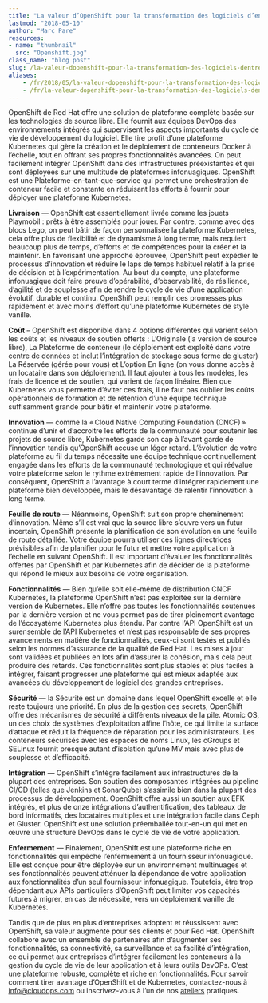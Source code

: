 ```yaml
---
title: "La valeur d’OpenShift pour la transformation des logiciels d’entreprise"
lastmod: "2018-05-10"
author: "Marc Pare"
resources:
- name: "thumbnail"
  src: "Openshift.jpg"
class_name: "blog post"
slug: /la-valeur-dopenshift-pour-la-transformation-des-logiciels-dentreprise
aliases:
    - /fr/2018/05/la-valeur-dopenshift-pour-la-transformation-des-logiciels-dentreprise/
    - /fr/la-valeur-dopenshift-pour-la-transformation-des-logiciels-dentreprise
---
```


<div class="post-content"><p>OpenShift de Red Hat offre une solution de plateforme complète basée sur les technologies de source libre. Elle fournit aux équipes DevOps des environnements intégrés qui supervisent les aspects importants du cycle de vie de développement du logiciel. Elle tire profit d’une plateforme Kubernetes qui gère la création et le déploiement de conteneurs Docker à l’échelle, tout en offrant ses propres fonctionnalités avancées. On peut facilement intégrer OpenShift dans des infrastructures préexistantes et qui sont déployées sur une multitude de plateformes infonuagiques. OpenShift est une Plateforme-en-tant-que-service qui permet une orchestration de conteneur facile et constante en réduisant les efforts à fournir pour déployer une plateforme Kubernetes.</p><p><strong>Livraison</strong> — OpenShift est essentiellement livrée comme les jouets Playmobil : prêts à être assemblés pour jouer. Par contre, comme avec des blocs Lego, on peut bâtir de façon personnalisée la plateforme Kubernetes, cela offre plus de flexibilité et de dynamisme à long terme, mais requiert beaucoup plus de temps, d’efforts et de compétences pour la créer et la maintenir. En favorisant une approche éprouvée, OpenShift peut expédier le processus d’innovation et réduire le laps de temps habituel relatif à la prise de décision et à l’expérimentation. Au bout du compte, une plateforme infonuagique doit faire preuve d’opérabilité, d’observabilité, de résilience, d’agilité et de souplesse afin de rendre le cycle de vie d’une application évolutif, durable et continu. OpenShift peut remplir ces promesses plus rapidement et avec moins d’effort qu’une plateforme Kubernetes de style vanille.</p><p><strong>Coût</strong> – OpenShift est disponible dans 4 options différentes qui varient selon les coûts et les niveaux de soutien offerts : L’Originale (la version de source libre), La Plateforme de conteneur (le déploiement est exploité dans votre centre de données et inclut l’intégration de stockage sous forme de gluster) La Réservée (gérée pour vous) et L’option En ligne (on vous donne accès à un locataire dans son déploiement). Il faut ajouter à tous les modèles, les frais de licence et de soutien, qui varient de façon linéaire. Bien que Kubernetes vous permette d’éviter ces frais, il ne faut pas oublier les coûts opérationnels de formation et de rétention d’une équipe technique suffisamment grande pour bâtir et maintenir votre plateforme.</p><p><strong>Innovation</strong> — comme la « Cloud Native Computing Foundation (CNCF) » continue d’unir et d’accroitre les efforts de la communauté pour soutenir les projets de source libre, Kubernetes garde son cap à l’avant garde de l’innovation tandis qu’OpenShift accuse un léger retard. L’évolution de votre plateforme au fil du temps nécessite une équipe technique continuellement engagée dans les efforts de la communauté technologique et qui réévalue votre plateforme selon le rythme extrêmement rapide de l’innovation. Par conséquent, OpenShift a l’avantage à court terme d’intégrer rapidement une plateforme bien développée, mais le désavantage de ralentir l’innovation à long terme.</p><p><strong>Feuille de route</strong> — Néanmoins, OpenShift suit son propre cheminement d’innovation. Même s’il est vrai que la source libre s’ouvre vers un futur incertain, OpenShift présente la planification de son évolution en une feuille de route détaillée. Votre équipe pourra utiliser ces lignes directrices prévisibles afin de planifier pour le futur et mettre votre application à l’échelle en suivant OpenShift. Il est important d’évaluer les fonctionnalités offertes par OpenShift et par Kubernetes afin de décider de la plateforme qui répond le mieux aux besoins de votre organisation.</p><p><strong>Fonctionnalités</strong> — Bien qu’elle soit elle-même de distribution CNCF Kubernetes, la plateforme OpenShift n’est pas exploitée sur la dernière version de Kubernetes. Elle n’offre pas toutes les fonctionnalités soutenues par la dernière version et ne vous permet pas de tirer pleinement avantage de l’écosystème Kubernetes plus étendu. Par contre l’API OpenShift est un surensemble de l’API Kubernetes et n’est pas responsable de ses propres avancements en matière de fonctionnalités, ceux-ci sont testés et publiés selon les normes d’assurance de la qualité de Red Hat. Les mises à jour sont validées et publiées en lots afin d’assurer la cohésion, mais cela peut produire des retards. Ces fonctionnalités sont plus stables et plus faciles à intégrer, faisant progresser une plateforme qui est mieux adaptée aux avancées du développement de logiciel des grandes entreprises.</p><p><strong>Sécurité</strong> — la Sécurité est un domaine dans lequel OpenShift excelle et elle reste toujours une priorité. En plus de la gestion des secrets, OpenShift offre des mécanismes de sécurité à différents niveaux de la pile. Atomic OS, un des choix de systèmes d’exploitation affine l’hôte, ce qui limite la surface d’attaque et réduit la fréquence de réparation pour les administrateurs. Les conteneurs sécurisés avec les espaces de noms Linux, les cGroups et SELinux fournit presque autant d’isolation qu’une MV mais avec plus de souplesse et d’efficacité.</p><p><strong>Intégration</strong> — OpenShift s’intègre facilement aux infrastructures de la plupart des entreprises. Son soutien des composantes intégrées au pipeline CI/CD (telles que Jenkins et SonarQube) s’assimile bien dans la plupart des processus de développement. OpenShift offre aussi un soutien aux EFK intégrés, et plus de onze intégrations d’authentification, des tableaux de bord informatifs, des locataires multiples et une intégration facile dans Ceph et Gluster. OpenShift est une solution préemballée tout-en-un qui met en œuvre une structure DevOps dans le cycle de vie de votre application.</p><p><strong>Enfermement</strong> — Finalement, OpenShift est une plateforme riche en fonctionnalités qui empêche l’enfermement à un fournisseur infonuagique. Elle est conçue pour être déployée sur un environnement multinuages et ses fonctionnalités peuvent atténuer la dépendance de votre application aux fonctionnalités d’un seul fournisseur infonuagique. Toutefois, être trop dépendant aux APIs particuliers d’OpenShift peut limiter vos capacités futures à migrer, en cas de nécessité, vers un déploiement vanille de Kubernetes.</p><p>Tandis que de plus en plus d’entreprises adoptent et réussissent avec OpenShift, sa valeur augmente pour ses clients et pour Red Hat. OpenShift collabore avec un ensemble de partenaires afin d’augmenter ses fonctionnalités, sa connectivité, sa surveillance et sa facilité d’intégration, ce qui permet aux entreprises d’intégrer facilement les conteneurs à la gestion du cycle de vie de leur application et à leurs outils DevOPs. C’est une plateforme robuste, complète et riche en fonctionnalités. Pour savoir comment tirer avantage d’OpenShift et de Kubernetes, contactez-nous à <a href="mailto:info@cloudops.com">info@cloudops.com</a> ou inscrivez-vous à l’un de nos <a href="https://www.cloudops.com/fr/ateliers-docker-kubernetes/" target="_blank">ateliers</a> pratiques.</p>

